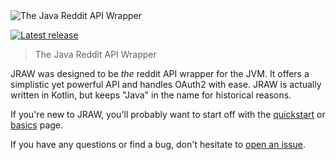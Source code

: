 <img src="https://raw.githubusercontent.com/mattbdean/JRAW/master/art/header.png" alt="The Java Reddit API Wrapper" />

[![Latest release](https://img.shields.io/github/release/mattbdean/JRAW.svg)](https://bintray.com/thatjavanerd/maven/JRAW/_latestVersion)

> The Java Reddit API Wrapper

JRAW was designed to be *the* reddit API wrapper for the JVM. It offers a simplistic yet powerful API and handles OAuth2 with ease. JRAW is actually written in Kotlin, but keeps "Java" in the name for historical reasons.

If you're new to JRAW, you'll probably want to start off with the [quickstart](quickstart.md) or [basics](basics.md) page.

If you have any questions or find a bug, don't hesitate to [open an issue](https://github.com/mattbdean/JRAW/issues/new).
